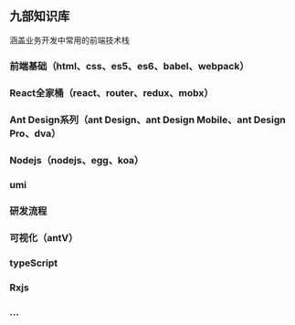 ## 九部知识库
涵盖业务开发中常用的前端技术栈

### 前端基础（html、css、es5、es6、babel、webpack）
### React全家桶（react、router、redux、mobx）
### Ant Design系列（ant Design、ant Design Mobile、ant Design Pro、dva）
### Nodejs（nodejs、egg、koa）
### umi
### 研发流程
### 可视化（antV）
### typeScript
### Rxjs
### ...
